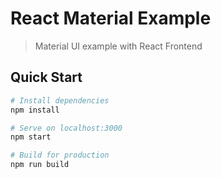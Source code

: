 # React Material Example

> Material UI example with React Frontend

## Quick Start

```bash
# Install dependencies
npm install

# Serve on localhost:3000
npm start

# Build for production
npm run build
```
